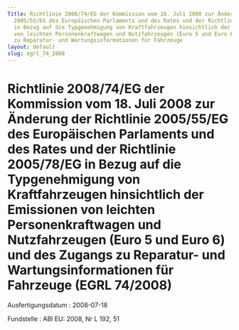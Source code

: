 ```yaml
---
Title: Richtlinie 2008/74/EG der Kommission vom 18. Juli 2008 zur Änderung der Richtlinie
  2005/55/EG des Europäischen Parlaments und des Rates und der Richtlinie 2005/78/EG
  in Bezug auf die Typgenehmigung von Kraftfahrzeugen hinsichtlich der Emissionen
  von leichten Personenkraftwagen und Nutzfahrzeugen (Euro 5 und Euro 6) und des Zugangs
  zu Reparatur- und Wartungsinformationen für Fahrzeuge
layout: default
slug: egrl_74_2008
---
```


# Richtlinie 2008/74/EG der Kommission vom 18. Juli 2008 zur Änderung der Richtlinie 2005/55/EG des Europäischen Parlaments und des Rates und der Richtlinie 2005/78/EG in Bezug auf die Typgenehmigung von Kraftfahrzeugen hinsichtlich der Emissionen von leichten Personenkraftwagen und Nutzfahrzeugen (Euro 5 und Euro 6) und des Zugangs zu Reparatur- und Wartungsinformationen für Fahrzeuge (EGRL 74/2008)

Ausfertigungsdatum
:   2008-07-18

Fundstelle
:   ABl EU: 2008, Nr L 192, 51


